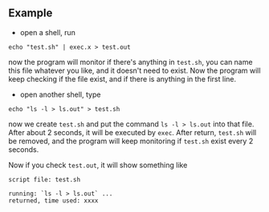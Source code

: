 ## Example
* open a shell, run
```
echo "test.sh" | exec.x > test.out
```
now the program will monitor if there's anything in `test.sh`, you can name this file whatever you like, and it doesn't need to exist. Now the program will keep checking if the file exist, and if there is anything in the first line.

* open another shell, type
```
echo "ls -l > ls.out" > test.sh
```
now we create `test.sh` and put the command `ls -l > ls.out` into that file. After about 2 seconds, it will be executed by `exec`. After return, `test.sh` will be removed, and the program will keep monitoring if `test.sh` exist every 2 seconds.

Now if you check `test.out`, it will show something like
```
script file: test.sh

running: `ls -l > ls.out` ...
returned, time used: xxxx
```
